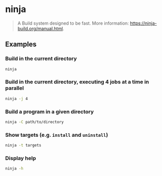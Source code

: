 # ninja

> A Build system designed to be fast. More information: <https://ninja-build.org/manual.html>.

## Examples

### Build in the current directory

```bash
ninja
```

### Build in the current directory, executing 4 jobs at a time in parallel

```bash
ninja -j 4
```

### Build a program in a given directory

```bash
ninja -C path/to/directory
```

### Show targets (e.g. `install` and `uninstall`)

```bash
ninja -t targets
```

### Display help

```bash
ninja -h
```
